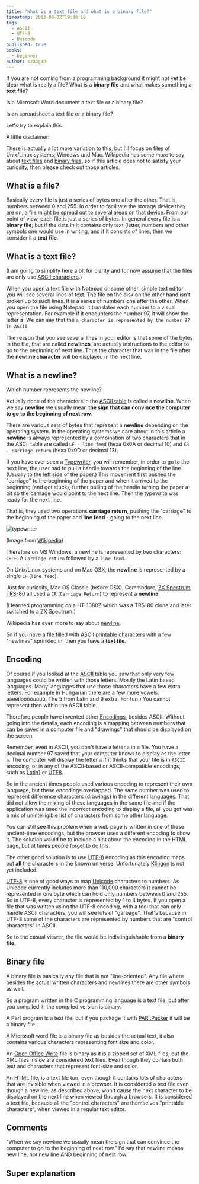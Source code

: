 ```yaml
---
title: "What is a text file and what is a binary file?"
timestamp: 2013-08-02T19:30:10
tags:
  - ASCII
  - UTF-8
  - Unicode
published: true
books:
  - beginner
author: szabgab
---
```



If you are not coming from a programming background it might not yet be clear what is really a file?
What is a **binary file** and what makes something a **text file**?

Is a Microsoft Word document a text file or a binary file?

Is an spreadsheet a text file or a binary file?

Let's try to explain this.


A little disclaimer:

There is actually a lot more variation to this, but I'll focus on files of Unix/Linux systems, Windows and Mac.
Wikipedia has some more to say about [text files](http://en.wikipedia.org/wiki/Text_file)
and [binary files](http://en.wikipedia.org/wiki/Binary_files), so if this article does not 
to satisfy your curiosity, then please check out those articles.

## What is a file?

Basically every file is just a series of bytes one after the other. That is, numbers between 0 and 255.
In order to facilitate the storage device they are on, a file might be spread out to several areas on
that device. From our point of view, each file is just a series of bytes.
In general every file is a **binary file**, but if the data in it contains only text (letter, numbers
and other symbols one would use in writing, and if it consists of lines, then we consider it a **text file**.

## What is a text file?

(I am going to simplify here a bit for clarity and for now assume that the files are only use
[ASCII characters](http://en.wikipedia.org/wiki/ASCII).)

When you open a text file with Notepad or some other, simple text editor you will see several lines of text.
The file on the disk on the other hand isn't broken up to such lines. It is a series of numbers
one after the other. When you open the file using Notepad, it translates each number to a visual representation.
For example if it encounters the number 97, it will show the letter **a**. We can say that the
`a character is represented by the number 97 in ASCII`.

The reason that you see several lines in your editor is that some of the bytes in the file,
that are called **newlines**, are actually instructions to the editor to go to the beginning of next line.
Thus the character that was in the file after the **newline character** will be displayed in the next line.

## What is a newline?

Which number represents the newline?

Actually none of the characters in the [ASCII table](http://en.wikipedia.org/wiki/ASCII) is called a **newline**.
When we say **newline** we usually mean **the sign that can convince the computer to go to the beginning of next row**.

There are various sets of bytes that represent a **newline** depending on the operating system.
In the operating systems we care about in this article a **newline** is always represented by a combination
of two characters that in the ASCII table are called `LF - line feed` (hexa 0x0A or decimal 10) and
`CR - carriage return` (hexa 0x0D or decimal 13).

If you have ever seen a [Typewriter](http://en.wikipedia.org/wiki/Typewriter), you will
remember, in order to go to the next line, the user had to pull a handle towards the beginning of
the line. (Usually to the left side of the paper.)
This movement first pushed the "carriage" to the beginning of the paper and when it arrived to the
beginning (and got stuck), further pulling of the handle turning the paper a bit so the
carriage would point to the next line. Then the typewrite was ready for the next line.

That is, they used two operations
**carriage return**, pushing the "carriage" to the beginning of the paper and
**line feed** - going to the next line.

<img src="/img/Underwoodfive.jpg" alt="typewriter" />

(Image from [Wikipedia](http://en.wikipedia.org/wiki/Typewriter))

Therefore on MS Windows, a newline is represented by two characters: `CRLF`.
A `Carriage return` followed by a `line feed`.

On Unix/Linux systems and on Mac OSX, the **newline** is represented by a single
`LF` (`line feed`).

Just for curiosity, Mac OS Classic (before OSX),
Commodore, [ZX Spectrum](http://en.wikipedia.org/wiki/ZX_Spectrum),
[TRS-80](http://en.wikipedia.org/wiki/TRS-80)
all used a `CR` (`Carriage Return`) to represent a **newline**.

(I learned programming on a HT-1080Z which was a TRS-80 clone and later switched
to a ZX Spectrum.)

Wikipedia has even more to say about [newline](http://en.wikipedia.org/wiki/Newline).

So if you have a file filled with [ASCII printable characters](http://en.wikipedia.org/wiki/ASCII)
with a few "newlines" sprinkled in, then you have a **text file**.

## Encoding

Of course if you looked at the [ASCII](http://en.wikipedia.org/wiki/ASCII) table you saw that
only very few languages could be written with those letters. Mostly the Latin based languages.
Many languages that use those characters have a few extra letters.
For example in [Hungarian](http://en.wikipedia.org/wiki/Hungarian_alphabet)
there are a few more vowels: aáeéiíoóöőuúüű. The 5 from Latin and 9 extra. For fun.)
You cannot represent then within the ASCII table.

Therefore people have invented other [Encodings](http://en.wikipedia.org/wiki/Encoding),
besides ASCII. Without going into the details, each encoding is a mapping between numbers that
can be saved in a computer file and "drawings" that should be displayed on the screen.

Remember, even in ASCII, you don't have a letter `a` in a file. You have a decimal number 97
saved that your computer knows to display as the letter `a`. The computer will display the
letter `a` if it thinks that your file is in `ASCII` encoding,
or in any of the ASCII-based or ASCII-compatible encodings,
such as [Latin1](http://en.wikipedia.org/wiki/Latin1)
or [UTF8](http://en.wikipedia.org/wiki/UTF-8).

So in the ancient times people used various encoding to represent their own language,
but these encodings overlapped. The same number was used to represent difference characters (drawings)
in the different languages. That did not allow the mixing of these languages in the same
file and if the application was used the incorrect encoding to display a file, all you got
was a mix of unintelligible list of characters from some other language.

You can still see this problem when a web page is written in one of these ancient-time
encodings, but the browser uses a different encoding to show it. The solution would be
to include a hint about the encoding in the HTML page, but at times people forget to do this.

The other good solution is to use [UTF-8](http://en.wikipedia.org/wiki/UTF-8) encoding
as this encoding maps out **all** the characters in the known universe. Unfortunately
[Klingon](https://en.wikipedia.org/wiki/Klingon_writing_systems) is not yet included.

[UTF-8](http://en.wikipedia.org/wiki/UTF-8) is one of good ways to
map [Unicode](https://en.wikipedia.org/wiki/Unicode) characters to numbers.
As Unicode currently includes more than 110,000 characters it cannot be represented in one byte
which can hold only numbers between 0 and 255. So in UTF-8, every character is represented by 1 to 4
bytes. If you open a file that was written using the UTF-8 encoding, with a tool
that can only handle ASCII characters, you will see lots of "garbage". That's because in UTF-8
some of the characters are represented by numbers that are "control characters" in ASCII.

So to the casual viewer, the file would be indistinguishable from a **binary file**.

## Binary file

A binary file is basically any file that is not "line-oriented". Any file where besides the
actual written characters and newlines there are other symbols as well.

So a program written in the C programming language is a text file, but after you compiled it, the
compiled version is binary.

A Perl program is a text file, but if you package it with
[PAR::Packer](https://metacpan.org/pod/PAR::Packer) it will be a binary file.

A Microsoft word file is a binary file as besides the actual text, it also contains various
characters representing font size and color.

An [Open Office Write](https://en.wikipedia.org/wiki/OpenOffice) file is binary
as it is a zipped set of XML files, but the XML files inside are considered text files.
Even though they contain both text and characters that represent font-size and color.

An HTML file, is a text file too, even though it contains lots of characters that are
invisible when viewed in a browser. It is considered a text file even though a newline,
as described above, won't cause the next character to be displayed on the next line
when viewed through a browsers.
It is considered a text file, because all the "control characters" are themselves
"printable characters", when viewed in a regular text editor.


## Comments
"When we say newline we usually mean the sign that can convince the computer to go to the beginning of next row." I'd say that newline means new line, not new line AND beginning of next row.
<h2>

Super explanation

